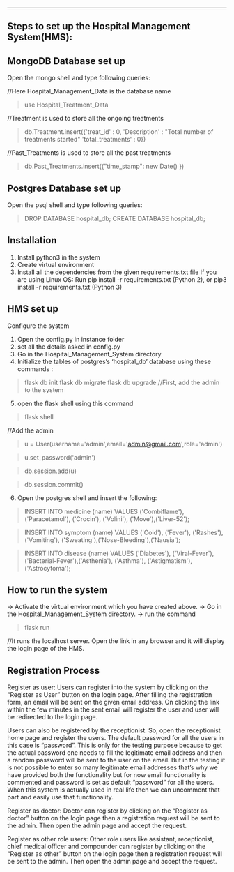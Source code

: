 --------------------------------------------------------------
Steps to set up the Hospital Management System(HMS):
--------------------------------------------------------------

MongoDB Database set up
-----------------------
 Open the mongo shell and type following queries:

//Here Hospital_Management_Data is the database name 
>use Hospital_Treatment_Data

//Treatment is used to store all the ongoing treatments
>db.Treatment.insert({'treat_id' : 0, 'Description' : "Total number of treatments started" 'total_treatments' : 0})

//Past_Treatments is used to store all the past treatments
>db.Past_Treatments.insert({"time_stamp": new Date() })


Postgres Database set up
------------------------
Open the psql shell and type following queries:
>DROP DATABASE hospital_db;
>CREATE DATABASE hospital_db;

Installation 
------------
1. Install python3 in the system
2. Create virtual environment
3. Install all the dependencies from the given requirements.txt file
If you are using Linux OS:
Run pip install -r requirements.txt (Python 2), or pip3 install -r requirements.txt (Python 3)


HMS set up
----------
Configure the system
1. Open the config.py in instance folder
2. set all the details asked in config.py
3. Go in the Hospital_Management_System directory
4. Initialize the tables of postgres’s ‘hospital_db’ database using these commands :
>flask db init
>flask db migrate
>flask db upgrade
//First, add the admin to the system
5. open the flask shell using this command
>flask shell

//Add the admin

>u = User(username='admin',email='admin@gmail.com',role='admin')

>u.set_password('admin')

>db.session.add(u)

>db.session.commit()

6. Open the postgres shell and insert the following:

>INSERT INTO medicine
(name)
VALUES
('Combiflame'), ('Paracetamol'), ('Crocin'), ('Volini'), ('Move'),('Liver-52');

>INSERT INTO symptom 
(name)
VALUES
('Cold'), ('Fever'), ('Rashes'), ('Vomiting'), ('Sweating'),('Nose-Bleeding'),('Nausia');

>INSERT INTO disease
(name)
VALUES
('Diabetes'), ('Viral-Fever'), ('Bacterial-Fever'),('Asthenia'), ('Asthma'), ('Astigmatism'),('Astrocytoma');


How to run the system
---------------------
-> Activate the virtual environment which you have created above.
-> Go in the Hospital_Management_System directory.
-> run the command 

>flask run

//It runs the localhost server. Open the link in any browser and it will display the login page of the HMS.



Registration Process
--------------------
Register as user:
Users can register into the system by clicking on the “Register as User” button on the login page.  After filling the registration form, an email will be sent on the given email address. On clicking the link within the few minutes in the sent email will register the user and user will be redirected to the login page.

Users can also be registered by the receptionist. So, open the receptionist home page and register the users. The default password for all the users in this case is “password”. This is only for the testing purpose because to get the actual password one needs to fill the legitimate email address and then a random password will be sent to the user on the email. But in the testing it is not possible to enter so many legitimate email addresses that’s why we have provided both the functionality but for now email functionality is commented and password is set as default “password” for all the users. When this system is actually used in real life then we can uncomment that part and easily use that functionality.

Register as doctor:
	Doctor can register by clicking on the “Register as doctor” button on the login page then 
a registration request will be sent to the admin. Then open the admin page and accept the request.

Register as other role users:
Other role users like assistant, receptionist, chief medical officer and compounder can register by clicking on the “Register as other” button on the login page then a registration request will be sent to the admin. Then open the admin page and accept the request.




